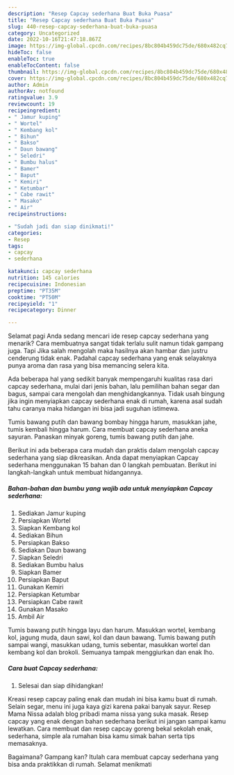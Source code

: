 ```yaml
---
description: "Resep Capcay sederhana Buat Buka Puasa"
title: "Resep Capcay sederhana Buat Buka Puasa"
slug: 440-resep-capcay-sederhana-buat-buka-puasa
category: Uncategorized
date: 2022-10-16T21:47:18.867Z
image: https://img-global.cpcdn.com/recipes/8bc804b459dc75de/680x482cq70/capcay-sederhana-foto-resep-utama.jpg
hideToc: false
enableToc: true
enableTocContent: false
thumbnail: https://img-global.cpcdn.com/recipes/8bc804b459dc75de/680x482cq70/capcay-sederhana-foto-resep-utama.jpg
cover: https://img-global.cpcdn.com/recipes/8bc804b459dc75de/680x482cq70/capcay-sederhana-foto-resep-utama.jpg
author: Admin
authorAv: notfound
ratingvalue: 3.9
reviewcount: 19
recipeingredient:
- " Jamur kuping"
- " Wortel"
- " Kembang kol"
- " Bihun"
- " Bakso"
- " Daun bawang"
- " Seledri"
- " Bumbu halus"
- " Bamer"
- " Baput"
- " Kemiri"
- " Ketumbar"
- " Cabe rawit"
- " Masako"
- " Air"
recipeinstructions:

- "Sudah jadi dan siap dinikmati!"
categories:
- Resep
tags:
- capcay
- sederhana

katakunci: capcay sederhana 
nutrition: 145 calories
recipecuisine: Indonesian
preptime: "PT35M"
cooktime: "PT50M"
recipeyield: "1"
recipecategory: Dinner

---
```



Selamat pagi Anda sedang mencari ide resep capcay sederhana yang menarik? Cara membuatnya sangat tidak terlalu sulit namun tidak gampang juga. Tapi Jika salah mengolah maka hasilnya akan hambar dan justru cenderung tidak enak. Padahal capcay sederhana yang enak selayaknya punya aroma dan rasa yang bisa memancing selera kita.


Ada beberapa hal yang sedikit banyak mempengaruhi kualitas rasa dari capcay sederhana, mulai dari jenis bahan, lalu pemilihan bahan segar dan bagus, sampai cara mengolah dan menghidangkannya. Tidak usah bingung jika ingin menyiapkan capcay sederhana enak di rumah, karena asal sudah tahu caranya maka hidangan ini bisa jadi suguhan istimewa.

Tumis bawang putih dan bawang bombay hingga harum, masukkan jahe, tumis kembali hingga harum. Cara membuat capcay sederhana aneka sayuran. Panaskan minyak goreng, tumis bawang putih dan jahe.


Berikut ini ada beberapa cara mudah dan praktis dalam mengolah capcay sederhana yang siap dikreasikan. Anda dapat menyiapkan Capcay sederhana menggunakan 15 bahan dan 0 langkah pembuatan. Berikut ini langkah-langkah untuk membuat hidangannya.

<!--inarticleads1-->

##### Bahan-bahan dan bumbu yang wajib ada untuk menyiapkan Capcay sederhana:

1. Sediakan  Jamur kuping
1. Persiapkan  Wortel
1. Siapkan  Kembang kol
1. Sediakan  Bihun
1. Persiapkan  Bakso
1. Sediakan  Daun bawang
1. Siapkan  Seledri
1. Sediakan  Bumbu halus
1. Siapkan  Bamer
1. Persiapkan  Baput
1. Gunakan  Kemiri
1. Persiapkan  Ketumbar
1. Persiapkan  Cabe rawit
1. Gunakan  Masako
1. Ambil  Air


Tumis bawang putih hingga layu dan harum. Masukkan wortel, kembang kol, jagung muda, daun sawi, kol dan daun bawang. Tumis bawang putih sampai wangi, masukkan udang, tumis sebentar, masukkan wortel dan kembang kol dan brokoli. Semuanya tampak menggiurkan dan enak lho. 

<!--inarticleads2-->

##### Cara buat Capcay sederhana:


1. Selesai dan siap dihidangkan!

Kreasi resep capcay paling enak dan mudah ini bisa kamu buat di rumah. Selain segar, menu ini juga kaya gizi karena pakai banyak sayur. Resep Mama Nissa adalah blog pribadi mama nissa yang suka masak. Resep capcay yang enak dengan bahan sederhana berikut ini jangan sampai kamu lewatkan. Cara membuat dan resep capcay goreng bekal sekolah enak, sederhana, simple ala rumahan bisa kamu simak bahan serta tips memasaknya. 

Bagaimana? Gampang kan? Itulah cara membuat capcay sederhana yang bisa anda praktikkan di rumah. Selamat menikmati
